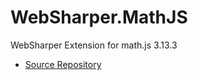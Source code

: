 # WebSharper.MathJS

WebSharper Extension for math.js 3.13.3

* [Source Repository](https://github.com/intellifactory/websharper.mathjs)
